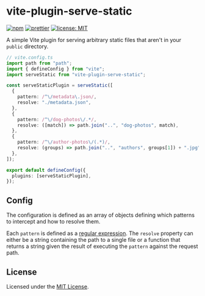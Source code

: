 # vite-plugin-serve-static

[![npm](https://img.shields.io/npm/v/vite-plugin-serve-static/latest)](https://www.npmjs.com/package/vite-plugin-serve-static)
[![prettier](https://img.shields.io/npm/dependency-version/vite-plugin-serve-static/peer/vite)](https://github.com/vitejs/vite)
[![license: MIT](https://img.shields.io/npm/l/vite-plugin-serve-static)](LICENSE)

A simple Vite plugin for serving arbitrary static files that aren't in your `public` directory.

```typescript
// vite.config.ts
import path from "path";
import { defineConfig } from "vite";
import serveStatic from "vite-plugin-serve-static";

const serveStaticPlugin = serveStatic([
  {
    pattern: /^\/metadata\.json/,
    resolve: "./metadata.json",
  },
  {
    pattern: /^\/dog-photos\/.*/,
    resolve: ([match]) => path.join("..", "dog-photos", match),
  },
  {
    pattern: /^\/author-photos\/(.*)/,
    resolve: (groups) => path.join("..", "authors", groups[1]) + ".jpg",
  },
]);

export default defineConfig({
  plugins: [serveStaticPlugin],
});
```

## Config

The configuration is defined as an array of objects defining which patterns to intercept and how to resolve them.

Each `pattern` is defined as a [regular expression]. The `resolve` property can either be a string containing the path to a single file or a function that returns a string given the result of executing the `pattern` against the request path.

## License

Licensed under the [MIT License](LICENSE).

[regular expression]: https://developer.mozilla.org/en-US/docs/Web/JavaScript/Reference/Global_Objects/RegExp
